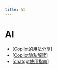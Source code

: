 ```yaml
---
title: AI
---
```


# AI

- [[Copilot的用法分享]]
- [[Copilot隐私解读]]
- [[chatgpt使用指南]]

[//begin]: # "Autogenerated link references for markdown compatibility"
[Copilot的用法分享]: Copilot%E7%9A%84%E7%94%A8%E6%B3%95%E5%88%86%E4%BA%AB.md "copilot的用法分享"
[Copilot隐私解读]: Copilot%E9%9A%90%E7%A7%81%E8%A7%A3%E8%AF%BB.md "Copilot隐私解读"
[chatgpt使用指南]: chatgpt%E4%BD%BF%E7%94%A8%E6%8C%87%E5%8D%97.md "chatgpt使用指南"
[//end]: # "Autogenerated link references"